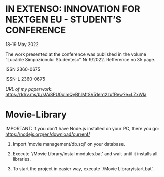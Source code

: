 # IN EXTENSO: INNOVATION FOR NEXTGEN EU - STUDENT’S CONFERENCE 
18-19 May 2022

The work presented at the conference was published in the volume ”Lucările Simpozionului Studențesc” Nr 9/2022. Refference no 35 page.

ISSN 2360-0675

ISSN-L 2360-0675

*URL of my paperwork*: https://1drv.ms/b/s!Ai8PU0oImQyBhIMtSV51eh12zufRew?e=LZxWla

# Movie-Library

IMPORTANT: If you don't have Node.js installed on your PC, there you go: https://nodejs.org/en/download/current/

1. Import 'movie management/db.sql' on your database.

2. Execute '/Movie Library/instal modules.bat' and wait until it installs all libraries.

3. To start the project in easier way, execute '/Movie Library/start.bat'.
